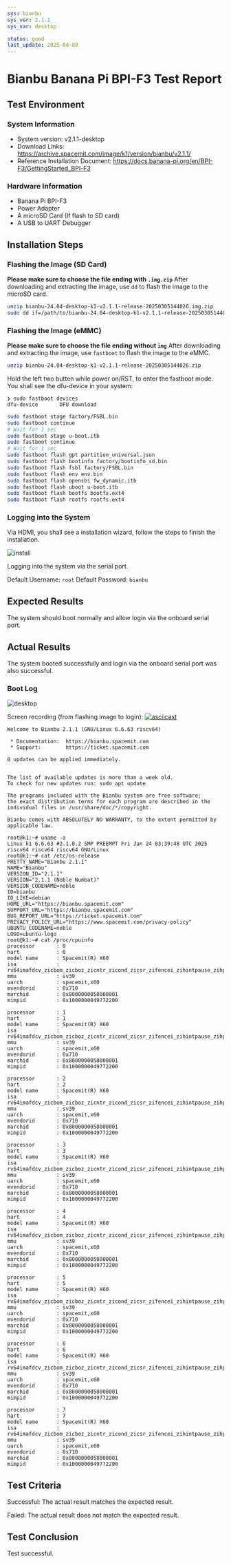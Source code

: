 ```yaml
---
sys: bianbu
sys_ver: 2.1.1
sys_var: desktop

status: good
last_update: 2025-04-09
---
```


# Bianbu Banana Pi BPI-F3 Test Report

## Test Environment

### System Information

- System version: v2.1.1-desktop
- Download Links: https://archive.spacemit.com/image/k1/version/bianbu/v2.1.1/
- Reference Installation Document: https://docs.banana-pi.org/en/BPI-F3/GettingStarted_BPI-F3

### Hardware Information

- Banana Pi BPI-F3
- Power Adapter
- A microSD Card (If flash to SD card)
- A USB to UART Debugger

## Installation Steps

### Flashing the Image (SD Card)

**Please make sure to choose the file ending with `.img.zip`**
After downloading and extracting the image, use `dd` to flash the image to the microSD card.

```bash
unzip bianbu-24.04-desktop-k1-v2.1.1-release-20250305144026.img.zip
sudo dd if=/path/to/bianbu-24.04-desktop-k1-v2.1.1-release-20250305144026.img of=/dev/your-device bs=1M status=progress
```

### Flashing the Image (eMMC)

**Please make sure to choose the file ending without `img`**
After downloading and extracting the image, use `fastboot` to flash the image to the eMMC.

```bash
unzip bianbu-24.04-desktop-k1-v2.1.1-release-20250305144026.zip
```

Hold the left two butten while power on/RST, to enter the fastboot mode. You shall see the dfu-device in your system:
```log
❯ sudo fastboot devices
dfu-device       DFU download
```

```bash
sudo fastboot stage factory/FSBL.bin
sudo fastboot continue
# Wait for 1 sec
sudo fastboot stage u-boot.itb
sudo fastboot continue
# Wait for 1 sec
sudo fastboot flash gpt partition_universal.json
sudo fastboot flash bootinfo factory/bootinfo_sd.bin
sudo fastboot flash fsbl factory/FSBL.bin
sudo fastboot flash env env.bin
sudo fastboot flash opensbi fw_dynamic.itb
sudo fastboot flash uboot u-boot.itb
sudo fastboot flash bootfs bootfs.ext4
sudo fastboot flash rootfs rootfs.ext4
```


### Logging into the System

Via HDMI, you shall see a installation wizard, follow the steps to finish the installation.

![install](./install.png)

Logging into the system via the serial port.

Default Username: `root`
Default Password: `bianbu`

## Expected Results

The system should boot normally and allow login via the onboard serial port.

## Actual Results

The system booted successfully and login via the onboard serial port was also successful.

### Boot Log

![desktop](./desktop.png)

Screen recording (from flashing image to login):
[![asciicast](https://asciinema.org/a/DccEGnEWhMhgK5Mn40goFFk2m.svg)](https://asciinema.org/a/DccEGnEWhMhgK5Mn40goFFk2m)

```log
Welcome to Bianbu 2.1.1 (GNU/Linux 6.6.63 riscv64)

 * Documentation:  https://bianbu.spacemit.com
 * Support:        https://ticket.spacemit.com

0 updates can be applied immediately.


The list of available updates is more than a week old.
To check for new updates run: sudo apt update

The programs included with the Bianbu system are free software;
the exact distribution terms for each program are described in the
individual files in /usr/share/doc/*/copyright.

Bianbu comes with ABSOLUTELY NO WARRANTY, to the extent permitted by
applicable law.

root@k1:~# uname -a
Linux k1 6.6.63 #2.1.0.2 SMP PREEMPT Fri Jan 24 03:39:48 UTC 2025 riscv64 riscv64 riscv64 GNU/Linux
root@k1:~# cat /etc/os-release 
PRETTY_NAME="Bianbu 2.1.1"
NAME="Bianbu"
VERSION_ID="2.1.1"
VERSION="2.1.1 (Noble Numbat)"
VERSION_CODENAME=noble
ID=bianbu
ID_LIKE=debian
HOME_URL="https://bianbu.spacemit.com"
SUPPORT_URL="https://bianbu.spacemit.com"
BUG_REPORT_URL="https://ticket.spacemit.com"
PRIVACY_POLICY_URL="https://www.spacemit.com/privacy-policy"
UBUNTU_CODENAME=noble
LOGO=ubuntu-logo
root@k1:~# cat /proc/cpuinfo 
processor       : 0
hart            : 0
model name      : Spacemit(R) X60
isa             : rv64imafdcv_zicbom_zicboz_zicntr_zicond_zicsr_zifencei_zihintpause_zihpm_zfh_zfhmin_zca_zcd_zba_zbb_zbc_zbs_zkt_zve32f_zve32x_zve64d_zve64f_zve64x_zvfh_zvfhmin_zvkt_sscofpmf_sstc_svinval_svnapot_svpbmt
mmu             : sv39
uarch           : spacemit,x60
mvendorid       : 0x710
marchid         : 0x8000000058000001
mimpid          : 0x1000000049772200

processor       : 1
hart            : 1
model name      : Spacemit(R) X60
isa             : rv64imafdcv_zicbom_zicboz_zicntr_zicond_zicsr_zifencei_zihintpause_zihpm_zfh_zfhmin_zca_zcd_zba_zbb_zbc_zbs_zkt_zve32f_zve32x_zve64d_zve64f_zve64x_zvfh_zvfhmin_zvkt_sscofpmf_sstc_svinval_svnapot_svpbmt
mmu             : sv39
uarch           : spacemit,x60
mvendorid       : 0x710
marchid         : 0x8000000058000001
mimpid          : 0x1000000049772200

processor       : 2
hart            : 2
model name      : Spacemit(R) X60
isa             : rv64imafdcv_zicbom_zicboz_zicntr_zicond_zicsr_zifencei_zihintpause_zihpm_zfh_zfhmin_zca_zcd_zba_zbb_zbc_zbs_zkt_zve32f_zve32x_zve64d_zve64f_zve64x_zvfh_zvfhmin_zvkt_sscofpmf_sstc_svinval_svnapot_svpbmt
mmu             : sv39
uarch           : spacemit,x60
mvendorid       : 0x710
marchid         : 0x8000000058000001
mimpid          : 0x1000000049772200

processor       : 3
hart            : 3
model name      : Spacemit(R) X60
isa             : rv64imafdcv_zicbom_zicboz_zicntr_zicond_zicsr_zifencei_zihintpause_zihpm_zfh_zfhmin_zca_zcd_zba_zbb_zbc_zbs_zkt_zve32f_zve32x_zve64d_zve64f_zve64x_zvfh_zvfhmin_zvkt_sscofpmf_sstc_svinval_svnapot_svpbmt
mmu             : sv39
uarch           : spacemit,x60
mvendorid       : 0x710
marchid         : 0x8000000058000001
mimpid          : 0x1000000049772200

processor       : 4
hart            : 4
model name      : Spacemit(R) X60
isa             : rv64imafdcv_zicbom_zicboz_zicntr_zicond_zicsr_zifencei_zihintpause_zihpm_zfh_zfhmin_zca_zcd_zba_zbb_zbc_zbs_zkt_zve32f_zve32x_zve64d_zve64f_zve64x_zvfh_zvfhmin_zvkt_sscofpmf_sstc_svinval_svnapot_svpbmt
mmu             : sv39
uarch           : spacemit,x60
mvendorid       : 0x710
marchid         : 0x8000000058000001
mimpid          : 0x1000000049772200

processor       : 5
hart            : 5
model name      : Spacemit(R) X60
isa             : rv64imafdcv_zicbom_zicboz_zicntr_zicond_zicsr_zifencei_zihintpause_zihpm_zfh_zfhmin_zca_zcd_zba_zbb_zbc_zbs_zkt_zve32f_zve32x_zve64d_zve64f_zve64x_zvfh_zvfhmin_zvkt_sscofpmf_sstc_svinval_svnapot_svpbmt
mmu             : sv39
uarch           : spacemit,x60
mvendorid       : 0x710
marchid         : 0x8000000058000001
mimpid          : 0x1000000049772200

processor       : 6
hart            : 6
model name      : Spacemit(R) X60
isa             : rv64imafdcv_zicbom_zicboz_zicntr_zicond_zicsr_zifencei_zihintpause_zihpm_zfh_zfhmin_zca_zcd_zba_zbb_zbc_zbs_zkt_zve32f_zve32x_zve64d_zve64f_zve64x_zvfh_zvfhmin_zvkt_sscofpmf_sstc_svinval_svnapot_svpbmt
mmu             : sv39
uarch           : spacemit,x60
mvendorid       : 0x710
marchid         : 0x8000000058000001
mimpid          : 0x1000000049772200

processor       : 7
hart            : 7
model name      : Spacemit(R) X60
isa             : rv64imafdcv_zicbom_zicboz_zicntr_zicond_zicsr_zifencei_zihintpause_zihpm_zfh_zfhmin_zca_zcd_zba_zbb_zbc_zbs_zkt_zve32f_zve32x_zve64d_zve64f_zve64x_zvfh_zvfhmin_zvkt_sscofpmf_sstc_svinval_svnapot_svpbmt
mmu             : sv39
uarch           : spacemit,x60
mvendorid       : 0x710
marchid         : 0x8000000058000001
mimpid          : 0x1000000049772200

```

## Test Criteria

Successful: The actual result matches the expected result.

Failed: The actual result does not match the expected result.

## Test Conclusion

Test successful.
